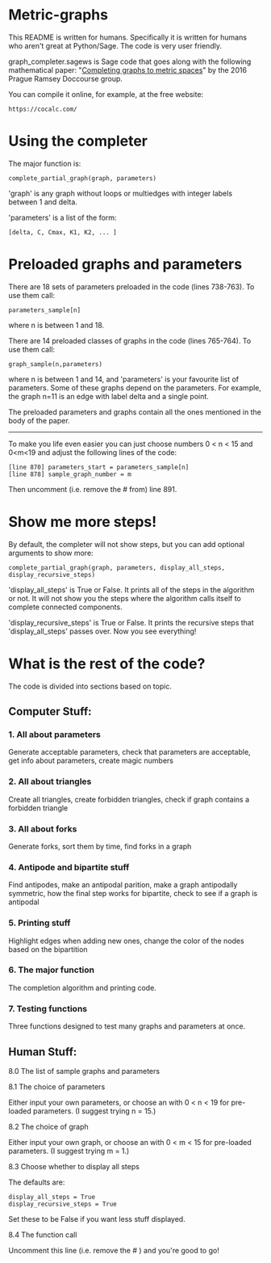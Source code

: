 # Metric-graphs

This README is written for humans. Specifically it is written for humans who aren't great at Python/Sage. The code is very user friendly.

graph_completer.sagews is Sage code that goes along with the following mathematical paper:
"[Completing graphs to metric spaces](https://arxiv.org/abs/1706.00295)" by the 2016 Prague Ramsey Doccourse group.

You can compile it online, for example, at the free website:

    https://cocalc.com/

# Using the completer

The major function is:

    complete_partial_graph(graph, parameters)

'graph' is any graph without loops or multiedges with integer labels between 1 and delta.

'parameters' is a list of the form: 

    [delta, C, Cmax, K1, K2, ... ]

# Preloaded graphs and parameters

There are 18 sets of parameters preloaded in the code (lines 738-763). To use them call:

    parameters_sample[n]

where n is between 1 and 18.

There are 14 preloaded classes of graphs in the code (lines 765-764). To use them call:

    graph_sample(n,parameters)

where n is between 1 and 14, and 'parameters' is your favourite list of parameters. Some of these graphs depend on the parameters. For example, the graph n=11 is an edge with label delta and a single point.

The preloaded parameters and graphs contain all the ones mentioned in the body of the paper.

 -----
To make you life even easier you can just choose numbers 0 < n < 15 and 0<m<19 and adjust the following lines of the code:

    [line 870] parameters_start = parameters_sample[n]
    [line 878] sample_graph_number = m  

Then uncomment (i.e. remove the # from) line 891.

# Show me more steps!

By default, the completer will not show steps, but you can add optional arguments to show more:

    complete_partial_graph(graph, parameters, display_all_steps, display_recursive_steps)

'display_all_steps' is True or False. It prints all of the steps in the algorithm or not. It will not show you the steps where the algorithm calls itself to complete connected components.

'display_recursive_steps' is True or False. It prints the recursive steps that 'display_all_steps' passes over. Now you see everything!

# What is the rest of the code?

The code is divided into sections based on topic.

## Computer Stuff:

### 1. All about parameters

  Generate acceptable parameters, check that parameters are acceptable, 
  get info about parameters, create magic numbers
  
### 2. All about triangles

  Create all triangles, create forbidden triangles, check if graph contains a forbidden triangle
  
### 3. All about forks

  Generate forks, sort them by time, find forks in a graph
  
### 4. Antipode and bipartite stuff

  Find antipodes, make an antipodal parition, make a graph antipodally symmetric,
  how the final step works for bipartite, check to see if a graph is antipodal

### 5. Printing stuff

  Highlight edges when adding new ones, change the color of the nodes based on the bipartition
  
### 6. The major function

  The completion algorithm and printing code.
  
### 7. Testing functions
 
  Three functions designed to test many graphs and parameters at once.
 
## Human Stuff:

8.0 The list of sample graphs and parameters

8.1 The choice of parameters

Either input your own parameters, or choose an with 0 < n < 19 for pre-loaded parameters. (I suggest trying n = 15.)

8.2 The choice of graph

Either input your own graph, or choose an with 0 < m < 15 for pre-loaded parameters. (I suggest trying m = 1.)

8.3 Choose whether to display all steps

The defaults are:

    display_all_steps = True
    display_recursive_steps = True

Set these to be False if you want less stuff displayed.

8.4 The function call

Uncomment this line (i.e. remove the \# ) and you're good to go!
